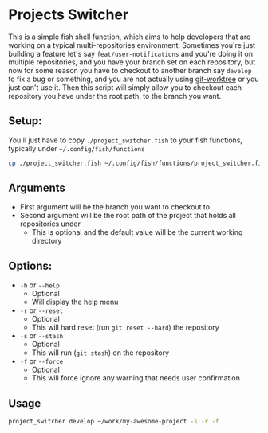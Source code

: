 # Projects Switcher #

This is a simple fish shell function, which aims to help developers that are working on a typical multi-repositories environment. Sometimes you're just building a feature let's say `feat/user-notifications` and you're doing it on multiple repositories, and you have your branch set on each repository, but now for some reason you have to checkout to another branch say `develop` to fix a bug or something, and you are not actually using [git-worktree](https://git-scm.com/docs/git-worktree) or you just can't use it.
Then this script will simply allow you to checkout each repository you have under the root path, to the branch you want.

## Setup: ##

You'll just have to copy `./project_switcher.fish` to your fish functions, typically under `~/.config/fish/functions`

```bash
cp ./project_switcher.fish ~/.config/fish/functions/project_switcher.fish
```

## Arguments ##

- First argument will be the branch you want to checkout to
- Second argument will be the root path of the project that holds all repositories under
  - This is optional and the default value will be the current working directory

## Options: ##

- `-h` or `--help`
  - Optional
  - Will display the help menu
- `-r` or `--reset`
  - Optional
  - This will hard reset (run `git reset --hard`) the repository
- `-s` or `--stash`
  - Optional
  - This will run (`git stash`) on the repository
- `-f` or `--force`
  - Optional
  - This will force ignore any warning that needs user confirmation

## Usage ##

```bash
project_switcher develop ~/work/my-awesome-project -s -r -f
```

